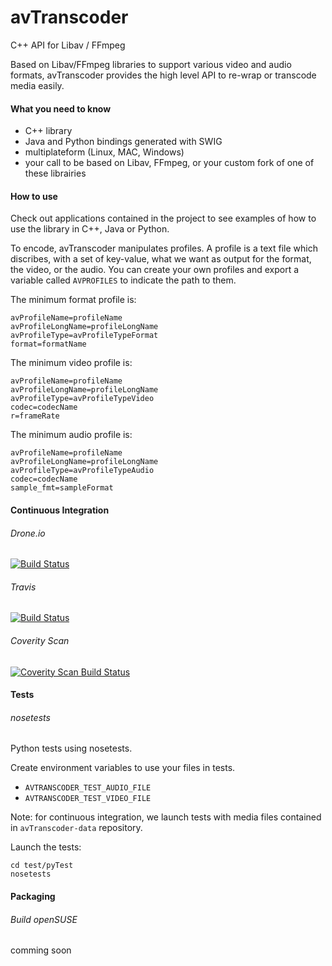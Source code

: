 # avTranscoder

C++ API for Libav / FFmpeg

Based on Libav/FFmpeg libraries to support various video and audio formats, avTranscoder provides the high level API to re-wrap or transcode media easily.

#### What you need to know
* C++ library
* Java and Python bindings generated with SWIG
* multiplateform (Linux, MAC, Windows)
* your call to be based on Libav, FFmpeg, or your custom fork of one of these librairies

#### How to use
Check out applications contained in the project to see examples of how to use the library in C++, Java or Python.

To encode, avTranscoder manipulates profiles.
A profile is a text file which discribes, with a set of key-value, what we want as output for the format, the video, or the audio.
You can create your own profiles and export a variable called ```AVPROFILES``` to indicate the path to them.

The minimum format profile is:
```
avProfileName=profileName
avProfileLongName=profileLongName
avProfileType=avProfileTypeFormat
format=formatName 
```

The minimum video profile is:
```
avProfileName=profileName
avProfileLongName=profileLongName
avProfileType=avProfileTypeVideo
codec=codecName
r=frameRate
```

The minimum audio profile is:
```
avProfileName=profileName
avProfileLongName=profileLongName
avProfileType=avProfileTypeAudio
codec=codecName
sample_fmt=sampleFormat
```

#### Continuous Integration

###### Drone.io  
[![Build Status](https://drone.io/github.com/avTranscoder/avTranscoder/status.png)](https://drone.io/github.com/avTranscoder/avTranscoder/latest)

###### Travis
[![Build Status](https://travis-ci.org/avTranscoder/avTranscoder.svg?branch=master)](https://travis-ci.org/avTranscoder/avTranscoder)

###### Coverity Scan  
<a href="https://scan.coverity.com/projects/2626">
  <img alt="Coverity Scan Build Status"
       src="https://scan.coverity.com/projects/2626/badge.svg"/>
</a>

#### Tests

###### nosetests
Python tests using nosetests.

Create environment variables to use your files in tests.
* ```AVTRANSCODER_TEST_AUDIO_FILE```
* ```AVTRANSCODER_TEST_VIDEO_FILE```

Note: for continuous integration, we launch tests with media files contained in ```avTranscoder-data``` repository.

Launch the tests:
```
cd test/pyTest
nosetests
```

#### Packaging

###### Build openSUSE  
comming soon

